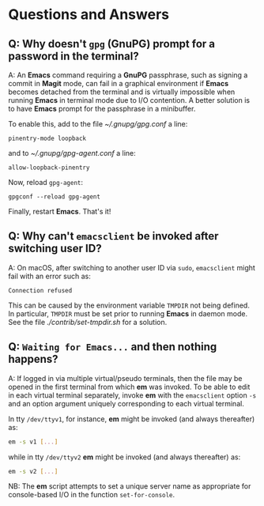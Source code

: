 # Questions and Answers

## Q: Why doesn't `gpg` (**GnuPG**) prompt for a password in the terminal?

A: An **Emacs** command requiring a **GnuPG** passphrase, such as
   signing a commit in **Magit** mode, can fail in a graphical
   environment if **Emacs** becomes detached from the terminal and is
   virtually impossible when running **Emacs** in terminal mode due to
   I/O contention. A better solution is to have **Emacs** prompt for
   the passphrase in a minibuffer.

   To enable this, add to the file *~/.gnupg/gpg.conf* a line:

```
pinentry-mode loopback
```

   and to *~/.gnupg/gpg-agent.conf* a line:

```
allow-loopback-pinentry
```

   Now, reload `gpg-agent`:

```
gpgconf --reload gpg-agent
```

   Finally, restart **Emacs**. That's it!

## Q: Why can't `emacsclient` be invoked after switching user ID?

A: On macOS, after switching to another user ID via `sudo`,
   `emacsclient` might fail with an error such as:

```
Connection refused
```

   This can be caused by the environment variable `TMPDIR` not being
   defined. In particular, `TMPDIR` must be set prior to running
   **Emacs** in daemon mode. See the file _./contrib/set-tmpdir.sh_ for a
   solution.

## Q: `Waiting for Emacs...` and then nothing happens?

A: If logged in via multiple virtual/pseudo terminals, then the file
   may be opened in the first terminal from which **em** was invoked.
   To be able to edit in each virtual terminal separately, invoke
   **em** with the `emacsclient` option `-s` and an option argument
   uniquely corresponding to each virtual terminal.

   In tty `/dev/ttyv1`, for instance, **em** might be invoked (and
   always thereafter) as:

```bash
em -s v1 [...]
```

   while in tty `/dev/ttyv2` **em** might be invoked (and always
   thereafter) as:

```bash
em -s v2 [...]
```

   NB: The **em** script attempts to set a unique server name as appropriate
   for console-based I/O in the function `set-for-console`.
